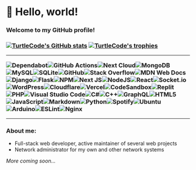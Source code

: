 <h1>👋 Hello, world!</h1>
<h3>Welcome to my GitHub profile!<h3>

[![TurtleCode's GitHub stats](https://github-readme-stats.vercel.app/api?username=turtlecode84&show_icons=true&count_private=true&theme=transparent)](https://github.com/anuraghazra/github-readme-stats)
[![TurtleCode's trophies](https://github-profile-trophy.vercel.app/?username=turtlecode84&column=-1&theme=onestar&margin-w=6)](https://github.com/ryo-ma/github-profile-trophy)

---
![Dependabot](https://img.shields.io/badge/dependabot-025E8C?style=for-the-badge&logo=dependabot&logoColor=white)![GitHub Actions](https://img.shields.io/badge/github%20actions-%232671E5.svg?style=for-the-badge&logo=githubactions&logoColor=white)![Next Cloud](https://img.shields.io/badge/Next%20Cloud-0B94DE?style=for-the-badge&logo=nextcloud&logoColor=white)![MongoDB](https://img.shields.io/badge/MongoDB-%234ea94b.svg?style=for-the-badge&logo=mongodb&logoColor=white)![MySQL](https://img.shields.io/badge/mysql-%2300f.svg?style=for-the-badge&logo=mysql&logoColor=white)![SQLite](https://img.shields.io/badge/sqlite-%2307405e.svg?style=for-the-badge&logo=sqlite&logoColor=white)![GitHub](https://img.shields.io/badge/github-%23121011.svg?style=for-the-badge&logo=github&logoColor=white)![Stack Overflow](https://img.shields.io/badge/-Stackoverflow-FE7A16?style=for-the-badge&logo=stack-overflow&logoColor=white)![MDN Web Docs](https://img.shields.io/badge/MDN_Web_Docs-black?style=for-the-badge&logo=mdnwebdocs&logoColor=white)![Django](https://img.shields.io/badge/django-%23092E20.svg?style=for-the-badge&logo=django&logoColor=white)![Flask](https://img.shields.io/badge/flask-%23000.svg?style=for-the-badge&logo=flask&logoColor=white)![NPM](https://img.shields.io/badge/NPM-%23000000.svg?style=for-the-badge&logo=npm&logoColor=white)![Next JS](https://img.shields.io/badge/Next-black?style=for-the-badge&logo=next.js&logoColor=white)![NodeJS](https://img.shields.io/badge/node.js-6DA55F?style=for-the-badge&logo=node.js&logoColor=white)![React](https://img.shields.io/badge/react-%2320232a.svg?style=for-the-badge&logo=react&logoColor=%2361DAFB)![Socket.io](https://img.shields.io/badge/Socket.io-black?style=for-the-badge&logo=socket.io&badgeColor=010101)![WordPress](https://img.shields.io/badge/WordPress-%23117AC9.svg?style=for-the-badge&logo=WordPress&logoColor=white)![Cloudflare](https://img.shields.io/badge/Cloudflare-F38020?style=for-the-badge&logo=Cloudflare&logoColor=white)![Vercel](https://img.shields.io/badge/vercel-%23000000.svg?style=for-the-badge&logo=vercel&logoColor=white)![CodeSandbox](https://img.shields.io/badge/Codesandbox-040404?style=for-the-badge&logo=codesandbox&logoColor=DBDBDB)![Replit](https://img.shields.io/badge/Replit-DD1200?style=for-the-badge&logo=Replit&logoColor=white)![PHP](https://img.shields.io/badge/php-%23777BB4.svg?style=for-the-badge&logo=php&logoColor=white)![Visual Studio Code](https://img.shields.io/badge/Visual%20Studio%20Code-0078d7.svg?style=for-the-badge&logo=visual-studio-code&logoColor=white)![C#](https://img.shields.io/badge/c%23-%23239120.svg?style=for-the-badge&logo=c-sharp&logoColor=white)![C++](https://img.shields.io/badge/c++-%2300599C.svg?style=for-the-badge&logo=c%2B%2B&logoColor=white)![GraphQL](https://img.shields.io/badge/-GraphQL-E10098?style=for-the-badge&logo=graphql&logoColor=white)![HTML5](https://img.shields.io/badge/html5-%23E34F26.svg?style=for-the-badge&logo=html5&logoColor=white)![JavaScript](https://img.shields.io/badge/javascript-%23323330.svg?style=for-the-badge&logo=javascript&logoColor=%23F7DF1E)![Markdown](https://img.shields.io/badge/markdown-%23000000.svg?style=for-the-badge&logo=markdown&logoColor=white)![Python](https://img.shields.io/badge/python-3670A0?style=for-the-badge&logo=python&logoColor=ffdd54)![Spotify](https://img.shields.io/badge/Spotify-1ED760?style=for-the-badge&logo=spotify&logoColor=white)![Ubuntu](https://img.shields.io/badge/Ubuntu-E95420?style=for-the-badge&logo=ubuntu&logoColor=white)![Arduino](https://img.shields.io/badge/-Arduino-00979D?style=for-the-badge&logo=Arduino&logoColor=white)![ESLint](https://img.shields.io/badge/ESLint-4B3263?style=for-the-badge&logo=eslint&logoColor=white)![Nginx](https://img.shields.io/badge/nginx-%23009639.svg?style=for-the-badge&logo=nginx&logoColor=white)

---

### About me:
- Full-stack web developer, active maintainer of several web projects
- Network administrator for my own and other network systems

_More coming soon..._
